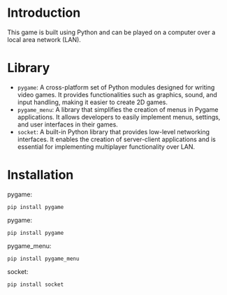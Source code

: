 # Introduction
This game is built using Python and can be played on a computer over a local area network (LAN).

# Library
* `pygame`: A cross-platform set of Python modules designed for writing video games. It provides functionalities such as graphics, sound, and input handling, making it easier to create 2D games.
* `pygame_menu`: A library that simplifies the creation of menus in Pygame applications. It allows developers to easily implement menus, settings, and user interfaces in their games.
* `socket`: A built-in Python library that provides low-level networking interfaces. It enables the creation of server-client applications and is essential for implementing multiplayer functionality over LAN.

# Installation
pygame:
```
pip install pygame
```

pygame:
```
pip install pygame
```

pygame_menu:
```
pip install pygame_menu
```

socket:
```
pip install socket
```